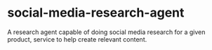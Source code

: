 # social-media-research-agent
A research agent capable of doing social media research for a given product, service to help create relevant content.
